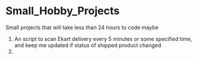 # Small_Hobby_Projects
 Small projects that will take less than 24 hours to code maybe

1. An script to scan Ekart delivery every 5 minutes or some specified time, and keep me updated if status of shipped product changed 
2. 